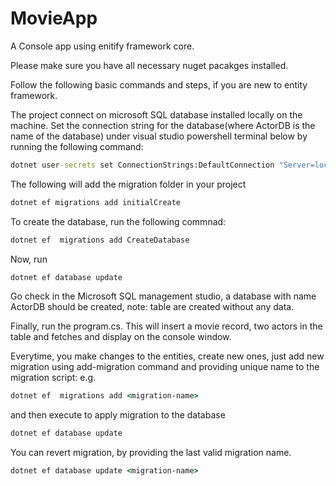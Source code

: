 # MovieApp
A Console app using enitify framework core.  

Please make sure you have all necessary nuget pacakges installed.

Follow the following basic commands and steps, if you are new to entity framework.


The project connect on microsoft SQL database installed locally on the machine. Set the connection string for the database(where ActorDB is the name of the database) under visual studio powershell terminal below by running the following command:
```cmd
dotnet user-secrets set ConnectionStrings:DefaultConnection "Server=localhost\SQLEXPRESS;Database=ActorDB;Trusted_Connection=True;TrustServerCertificate=True"
```

The following will add the migration folder in your project
```cmd
dotnet ef migrations add initialCreate
```

To create the database, run the following commnad:
```cmd
dotnet ef  migrations add CreateDatabase
```

Now, run
```cmd
dotnet ef database update
```

Go check in the Microsoft SQL management studio, a database with name ActorDB should be created, note: table are created without any data.

Finally, run the program.cs. This will insert a movie record, two actors in the table and fetches and display on the console window.

Everytime, you make changes to the entities, create new ones, just add new migration using add-migration command and providing unique name <migration-name> to the migration script: e.g.
```cmd
dotnet ef  migrations add <migration-name>
```
and then execute to apply migration to the database
```cmd 
dotnet ef database update
``` 

You can revert migration, by providing the last valid migration name.
```cmd
dotnet ef database update <migration-name>
```

